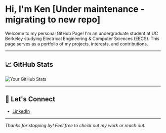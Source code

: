 # Hi, I'm Ken **[Under maintenance - migrating to new repo]**

Welcome to my personal GitHub Page! I'm an undergraduate student at UC Berkeley studying Electrical Engineering & Computer Sciences (EECS). This page serves as a portfolio of my projects, interests, and contributions.

---

## 📈 GitHub Stats

![Your GitHub Stats](https://github-readme-stats.vercel.app/api?username=kenzhengjk&show_icons=true&theme=default)

---

## 🤝 Let's Connect

- [LinkedIn](https://linkedin.com/in/kenzhengjk)

---

_Thanks for stopping by! Feel free to check out my work or reach out._
